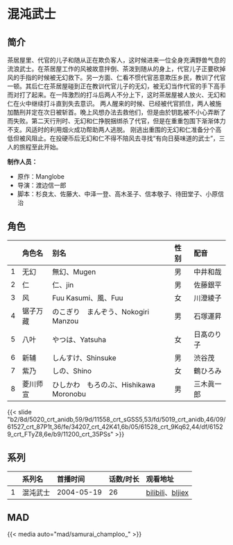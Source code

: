 # 混沌武士


## 简介

茶居屋里、代官的儿子和随从正在欺负客人，这时候进来一位全身充满野兽气息的流浪武士。在茶居屋工作的风被故意拌倒、茶泼到随从的身上，代官儿子正要砍掉风的手指的时候被无幻救下。另一方面、仁看不惯代官恶意欺压乡民，教训了代官一顿。其后仁在茶居屋碰到正在教训代官儿子的无幻，被无幻当作代官的手下高手而对打了起来。在一阵激烈的打斗后两人不分上下，这时茶居屋被人放火、无幻和仁在火中继续打斗直到失去意识。
两人醒来的时候、已经被代官抓住，两人被施加酷刑并定在次日被斩首。晚上风想办法去救他们，但是由於钥匙被不小心弄断了而失败。第二天行刑时、无幻和仁挣脱捆绑杀了代官，但是在重重包围下渐渐体力不支。风适时的利用烟火成功帮助两人逃脱。
刚逃出重围的无幻和仁准备分个高低但被风阻止。在投硬币后无幻和仁不得不陪风去寻找“有向日葵味道的武士”，三人的旅程至此开始。

**制作人员：**
- 原作：Manglobe
- 导演：渡边信一郎
- 脚本：杉良太、佐藤大、中泽一登、高木圣子、信本敬子、待田堂子、小原信治

## 角色

|     |   角色名   |   别名  | 性别 |  配音  |
|:--- |:------  |:----      |:---  |:--   |
| 1 | 无幻 | 無幻、Mugen | 男 | 中井和哉 |
| 2 | 仁 | 仁、jin | 男 | 佐藤銀平 |
| 3 | 风 | Fuu Kasumi、風、Fuu | 女 | 川澄綾子 |
| 4 | 锯子万藏 | のこぎり　まんぞう、Nokogiri Manzou | 男 | 石塚運昇 |
| 5 | 八叶 | やつは、Yatsuha | 女 | 日髙のり子 |
| 6 | 新辅 | しんすけ、Shinsuke | 男 | 渋谷茂 |
| 7 | 紫乃 | しの、Shino | 女 | 鶴ひろみ |
| 8 | 菱川师宣 | ひしかわ　もろのぶ、Hishikawa Moronobu | 男 | 三木眞一郎 |

{{< slide "b2/8d/5020_crt_anidb,59/9d/11558_crt_sGSS5,53/fd/5019_crt_anidb,46/09/61527_crt_87P1t,36/fe/34207_crt_42K41,6b/05/61528_crt_9Kq62,44/df/61529_crt_FTyZ8,6e/b9/11200_crt_35PSs" >}}

## 系列

|     |   系列名   |   首播时间  | 话数/时长  | 观看地址 |
|:---  |:------    |:----      |:---       |:---  |
| 1 | 混沌武士 | 2004-05-19 | 26 | [bilibili](https://search.bilibili.com/all?keyword=混沌武士)、[bljiex](https://svip.bljiex.cc/?wd=混沌武士)  |

<!--

## 配乐

{{< music auto="https://y.qq.com/n/yqq/album/.html" >}}

-->

## MAD

{{< media auto="mad/samurai_champloo_" >}}



